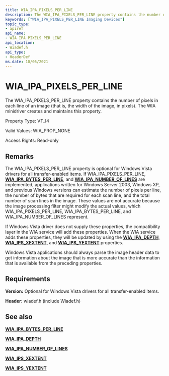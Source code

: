```yaml
---
title: WIA_IPA_PIXELS_PER_LINE
description: The WIA_IPA_PIXELS_PER_LINE property contains the number of pixels in each line of an image (that is, the width of the image, in pixels). The WIA minidriver creates and maintains this property.
keywords: ["WIA_IPA_PIXELS_PER_LINE Imaging Devices"]
topic_type:
- apiref
api_name:
- WIA_IPA_PIXELS_PER_LINE
api_location:
- Wiadef.h
api_type:
- HeaderDef
ms.date: 10/05/2021
---
```


# WIA_IPA_PIXELS_PER_LINE

The WIA_IPA_PIXELS_PER_LINE property contains the number of pixels in each line of an image (that is, the width of the image, in pixels). The WIA minidriver creates and maintains this property.

Property Type: VT_I4

Valid Values: WIA_PROP_NONE

Access Rights: Read-only

## Remarks

The WIA_IPA_PIXELS_PER_LINE property is optional for Windows Vista drivers for all transfer-enabled items. If WIA_IPA_PIXELS_PER_LINE, [**WIA_IPA_BYTES_PER_LINE**](wia-ipa-bytes-per-line.md), and [**WIA_IPA_NUMBER_OF_LINES**](wia-ipa-number-of-lines.md) are implemented, applications written for Windows Server 2003, Windows XP, and previous Windows versions can estimate the number of pixels per line, the number of bytes that are required for each scan line, and the total number of scan lines in the image. These values are not accurate because the image processing filter might modify the actual values, which WIA_IPA_PIXELS_PER_LINE, WIA_IPA_BYTES_PER_LINE, and WIA_IPA_NUMBER_OF_LINES represent.

If Windows Vista driver does not supply these properties, the compatibility layer in the WIA service will add these properties. When the WIA service adds these properties, they will be updated by using the [**WIA_IPA_DEPTH**](wia-ipa-depth.md), [**WIA_IPS_XEXTENT**](wia-ips-xextent.md), and [**WIA_IPS_YEXTENT**](wia-ips-yextent.md) properties.

Windows Vista applications should always parse the image header data to get information about the image that is more accurate than the information that is available from the preceding properties.

## Requirements

**Version:** Optional for Windows Vista drivers for all transfer-enabled items.

**Header:** wiadef.h (include Wiadef.h)

## See also

[**WIA_IPA_BYTES_PER_LINE**](wia-ipa-bytes-per-line.md)

[**WIA_IPA_DEPTH**](wia-ipa-depth.md)

[**WIA_IPA_NUMBER_OF_LINES**](wia-ipa-number-of-lines.md)

[**WIA_IPS_XEXTENT**](wia-ips-xextent.md)

[**WIA_IPS_YEXTENT**](wia-ips-yextent.md)
